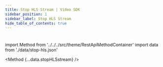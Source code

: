 ```yaml
---
title: Stop HLS Stream | Video SDK
sidebar_position: 1
sidebar_label: Stop HLS Stream
hide_table_of_contents: true
---
```


# 

import Method from '../../../src/theme/RestApiMethodContainer'
import data from './data/stop-hls.json'

<Method
{...data.stopHLSstream}
/>
